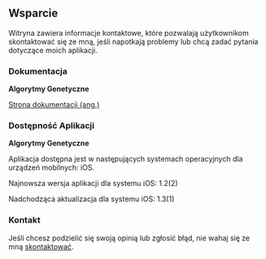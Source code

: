 ## Wsparcie

Witryna zawiera informacje kontaktowe, które pozwalają użytkownikom skontaktować się ze mną, jeśli napotkają problemy lub chcą zadać pytania dotyczące moich aplikacji.

### Dokumentacja

**Algorytmy Genetyczne**

[Strona dokumentacji (ang.)](https://www.taketechease.com/optfinder/genetic-algorithms.html)

### Dostępność Aplikacji

**Algorytmy Genetyczne**

  Aplikacja dostępna jest w następujących systemach operacyjnych dla urządzeń mobilnych: iOS.

  Najnowsza wersja aplikacji dla systemu iOS: 1.2(2)

  Nadchodząca aktualizacja dla systemu iOS: 1.3(1)
  
### Kontakt

Jeśli chcesz podzielić się swoją opinią lub zgłosić błąd, nie wahaj się ze mną [skontaktować](mailto:i.d.kosinska@gmail.com).
